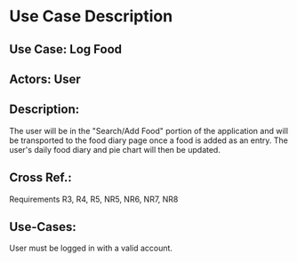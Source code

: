 # Use Case Description

## Use Case: Log Food

## Actors: User

## Description:
The user will be in the "Search/Add Food" portion of the application and will be transported to the food diary page once a food is added as an entry. The user's daily food diary and pie chart will then be updated.

## Cross Ref.: 
Requirements R3, R4, R5, NR5, NR6, NR7, NR8

## Use-Cases:
User must be logged in with a valid account.
